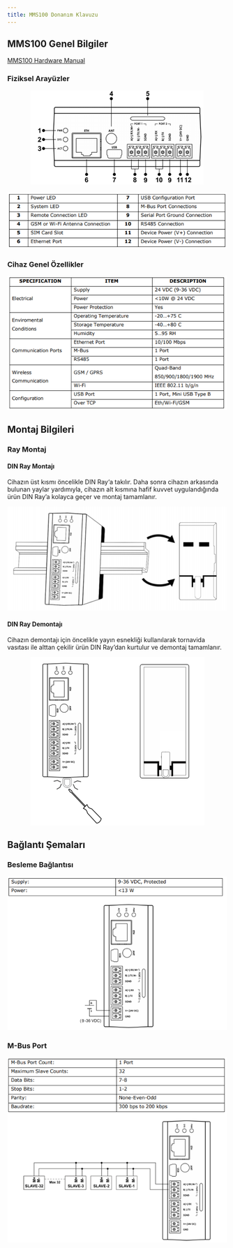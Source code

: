 ```yaml
---
title: MMS100 Donanım Klavuzu
---
```

## MMS100 Genel Bilgiler

[MMS100 Hardware Manual](https://www.mikrodev.com/wp-content/uploads/2025/08/MIKRODEV_HM_MMS100.pdf)

### Fiziksel Arayüzler

<center>

![gateway-MMS100-hardware-01](/img/gateway-MMS100-hardware-01.png)

</center>

<center>

![gateway-MMS100-hardware-02](/img/gateway-MMS100-hardware-02.png)

</center>

### Cihaz Genel Özellikler

<center>

![gateway-MMS100-hardware-03](/img/gateway-MMS100-hardware-03.png)

</center>

## Montaj Bilgileri

### Ray Montaj

#### DIN Ray Montajı

Cihazın üst kısmı öncelikle DIN Ray‘a takılır. Daha sonra cihazın arkasında bulunan yaylar
yardımıyla, cihazın alt kısmına hafif kuvvet uygulandığında ürün DIN Ray’a kolayca geçer
ve montaj tamamlanır.

<center>

![gateway-MMS100-hardware-04](/img/gateway-MMS100-hardware-04.png)

</center>

#### DIN Ray Demontajı
Cihazın demontajı için öncelikle yayın esnekliği kullanılarak tornavida vasıtası ile alttan
çekilir ürün DIN Ray’dan kurtulur ve demontaj tamamlanır.

<center>

![gateway-mbs100-hardware-05](/img/gateway-mbs100-hardware-05.png)

</center>

## Bağlantı Şemaları

### Besleme Bağlantısı

<center>

![gateway-MMS100-hardware-06](/img/gateway-MMS100-hardware-06.png)

</center>

### M-Bus Port

<center>

![gateway-MMS100-hardware-07](/img/gateway-MMS100-hardware-07.png)

</center>
